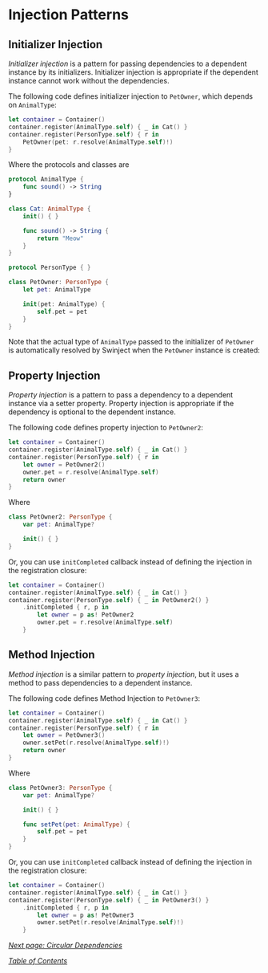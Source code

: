 # Injection Patterns

## Initializer Injection

_Initializer injection_ is a pattern for passing  dependencies to a dependent instance by its initializers. Initializer injection is appropriate if the dependent instance cannot work without the dependencies.

The following code defines initializer injection to `PetOwner`, which depends on `AnimalType`:

```swift
let container = Container()
container.register(AnimalType.self) { _ in Cat() }
container.register(PersonType.self) { r in
    PetOwner(pet: r.resolve(AnimalType.self)!)
}
```

Where the protocols and classes are

```swift
protocol AnimalType {
    func sound() -> String
}

class Cat: AnimalType {
    init() { }

    func sound() -> String {
        return "Meow"
    }
}

protocol PersonType { }

class PetOwner: PersonType {
    let pet: AnimalType

    init(pet: AnimalType) {
        self.pet = pet
    }
}
```

Note that the actual type of `AnimalType` passed to the initializer of `PetOwner` is automatically resolved by Swinject when the `PetOwner` instance is created:

## Property Injection

_Property injection_ is a pattern to pass a dependency to a dependent instance via a setter property. Property injection is appropriate if the dependency is optional to the dependent instance.

The following code defines property injection to `PetOwner2`:

```swift
let container = Container()
container.register(AnimalType.self) { _ in Cat() }
container.register(PersonType.self) { r in
    let owner = PetOwner2()
    owner.pet = r.resolve(AnimalType.self)
    return owner
}
```

Where

```swift
class PetOwner2: PersonType {
    var pet: AnimalType?

    init() { }
}
```

Or, you can use <a name="initialization-callback">`initCompleted` callback</a> instead of defining the injection in the registration closure:

```swift
let container = Container()
container.register(AnimalType.self) { _ in Cat() }
container.register(PersonType.self) { _ in PetOwner2() }
    .initCompleted { r, p in
        let owner = p as! PetOwner2
        owner.pet = r.resolve(AnimalType.self)
    }
```

## Method Injection

_Method injection_ is a similar pattern to _property injection_, but it uses a method to pass dependencies to a dependent instance.

The following code defines Method Injection to `PetOwner3`:

```swift
let container = Container()
container.register(AnimalType.self) { _ in Cat() }
container.register(PersonType.self) { r in
    let owner = PetOwner3()
    owner.setPet(r.resolve(AnimalType.self)!)
    return owner
}
```

Where

```swift
class PetOwner3: PersonType {
    var pet: AnimalType?

    init() { }

    func setPet(pet: AnimalType) {
        self.pet = pet
    }
}
```

Or, you can use `initCompleted` callback instead of defining the injection in the registration closure:

```swift
let container = Container()
container.register(AnimalType.self) { _ in Cat() }
container.register(PersonType.self) { _ in PetOwner3() }
    .initCompleted { r, p in
        let owner = p as! PetOwner3
        owner.setPet(r.resolve(AnimalType.self)!)
    }
```

_[Next page: Circular Dependencies](CircularDependencies.md)_

_[Table of Contents](README.md)_

